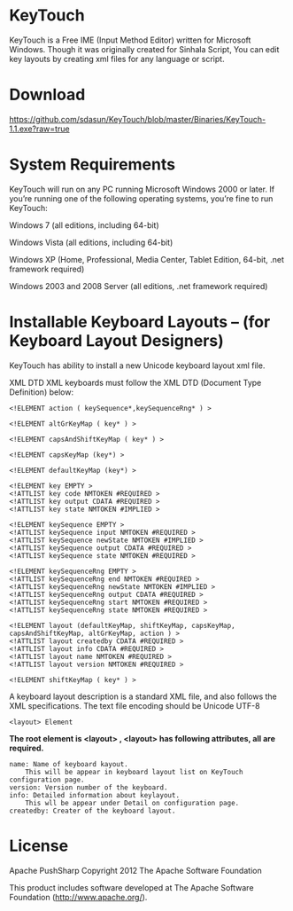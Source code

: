 KeyTouch
========

KeyTouch is a Free IME (Input Method Editor) written for Microsoft Windows. Though it was originally created for Sinhala Script, You can edit key layouts by creating xml files for any language or script.


Download
========

https://github.com/sdasun/KeyTouch/blob/master/Binaries/KeyTouch-1.1.exe?raw=true

System Requirements
===================

KeyTouch will run on any PC running Microsoft Windows 2000 or later. If you’re running one of the following operating systems, you’re fine to run KeyTouch:

Windows 7 (all editions, including 64-bit)

Windows Vista (all editions, including 64-bit)

Windows XP (Home, Professional, Media Center, Tablet Edition, 64-bit, .net framework required)

Windows 2003 and 2008 Server (all editions, .net framework required)


Installable Keyboard Layouts – (for Keyboard Layout Designers)
===============================================================

KeyTouch has ability to install a new Unicode keyboard layout xml file.

XML DTD
XML keyboards must follow the XML DTD (Document Type Definition) below:

	<!ELEMENT action ( keySequence*,keySequenceRng* ) >
	
	<!ELEMENT altGrKeyMap ( key* ) >
	
	<!ELEMENT capsAndShiftKeyMap ( key* ) >
	
	<!ELEMENT capsKeyMap (key*) >
	
	<!ELEMENT defaultKeyMap (key*) >
	
	<!ELEMENT key EMPTY >
	<!ATTLIST key code NMTOKEN #REQUIRED >
	<!ATTLIST key output CDATA #REQUIRED >
	<!ATTLIST key state NMTOKEN #IMPLIED >
	
	<!ELEMENT keySequence EMPTY >
	<!ATTLIST keySequence input NMTOKEN #REQUIRED >
	<!ATTLIST keySequence newState NMTOKEN #IMPLIED >
	<!ATTLIST keySequence output CDATA #REQUIRED >
	<!ATTLIST keySequence state NMTOKEN #REQUIRED >
	
	<!ELEMENT keySequenceRng EMPTY >
	<!ATTLIST keySequenceRng end NMTOKEN #REQUIRED >
	<!ATTLIST keySequenceRng newState NMTOKEN #IMPLIED >
	<!ATTLIST keySequenceRng output CDATA #REQUIRED >
	<!ATTLIST keySequenceRng start NMTOKEN #REQUIRED >
	<!ATTLIST keySequenceRng state NMTOKEN #REQUIRED >
	
	<!ELEMENT layout (defaultKeyMap, shiftKeyMap, capsKeyMap, capsAndShiftKeyMap, altGrKeyMap, action ) >
	<!ATTLIST layout createdby CDATA #REQUIRED >
	<!ATTLIST layout info CDATA #REQUIRED >
	<!ATTLIST layout name NMTOKEN #REQUIRED >
	<!ATTLIST layout version NMTOKEN #REQUIRED >
	
	<!ELEMENT shiftKeyMap ( key* ) >


A keyboard layout description is a standard XML file, and also follows the XML specifications. The text file encoding should be Unicode UTF-8

	<layout> Element
<b>The root element is &lt;layout&gt; , &lt;layout&gt; has following attributes, all are required.</b>

	name: Name of keyboard kayout. 
		This will be appear in keyboard layout list on KeyTouch configuration page.
	version: Version number of the keyboard.
	info: Detailed information about keylayout. 
		This wll be appear under Detail on configuration page.
	createdby: Creater of the keyboard layout.
	

License
=======

Apache PushSharp Copyright 2012 The Apache Software Foundation

This product includes software developed at The Apache Software Foundation (http://www.apache.org/).
